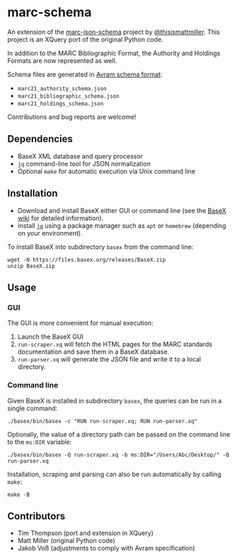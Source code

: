 # marc-schema

An extension of the [marc-json-schema](https://github.com/thisismattmiller/marc-json-schema) project by [@thisismattmiller](https://github.com/thisismattmiller). This project is an XQuery port of the original Python code.

In addition to the MARC Bibliographic Format, the Authority and Holdings Formats are now represented as well.

Schema files are generated in [Avram schema format](https://format.gbv.de/schema/avram/specification):

- `marc21_authority_schema.json`
- `marc21_bibliographic_schema.json`
- `marc21_holdings_schema.json`

Contributions and bug reports are welcome!

## Dependencies
* BaseX XML database and query processor
* `jq` command-line tool for JSON normalization
* Optional `make` for automatic execution via Unix command line

## Installation
* Download and install BaseX either GUI or command line (see the [BaseX wiki](http://docs.basex.org/wiki/) for detailed information).
* Install [`jq`](https://jqlang.github.io/jq/) using a package manager such as `apt` or `homebrew` (depending on your environment).

To install BaseX into subdirectory `basex` from the command line:

	wget -N https://files.basex.org/releases/BaseX.zip
	unzip BaseX.zip

## Usage

### GUI
The GUI is more convenient for manual execution:

1. Launch the BaseX GUI
2. `run-scraper.xq` will fetch the HTML pages for the MARC standards documentation and save them in a BaseX database.
3. `run-parser.xq` will generate the JSON file and write it to a local directory.

### Command line
Given BaseX is installed in subdirectory `basex`, the queries can be run in a single command:

    ./basex/bin/basex -c "RUN run-scraper.xq; RUN run-parser.xq"

Optionally, the value of a directory path can be passed on the command line to the `ms:DIR` variable:

    ./basex/bin/basex -Q run-scraper.xq -b ms:DIR="/Users/Abc/Desktop/" -Q run-parser.xq

Installation, scraping and parsing can also be run automatically by calling `make`:

    make -B

## Contributors

- Tim Thompson (port and extension in XQuery)
- Matt Miller (original Python code)
- Jakob Voß (adjustments to comply with Avram specification) 

